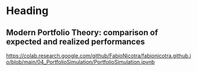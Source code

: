 # Heading

## Modern Portfolio Theory: comparison of expected and realized performances

https://colab.research.google.com/github/FabioNicotra/fabionicotra.github.io/blob/main/04_PortfolioSimulation/PortfolioSimulation.ipynb
